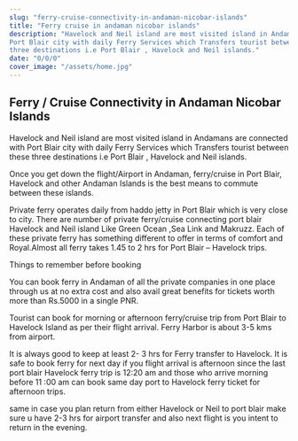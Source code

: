 ```yaml
---
slug: "ferry-cruise-connectivity-in-andaman-nicobar-islands"
title: "Ferry cruise in andaman nicobar islands"
description: "Havelock and Neil island are most visited island in Andamans are connected with
Port Blair city with daily Ferry Services which Transfers tourist between these
three destinations i.e Port Blair , Havelock and Neil islands."
date: "0/0/0"
cover_image: "/assets/home.jpg"
---
```


## Ferry / Cruise Connectivity in Andaman Nicobar Islands

Havelock and Neil island are most visited island in Andamans are connected with
Port Blair city with daily Ferry Services which Transfers tourist between these
three destinations i.e Port Blair , Havelock and Neil islands.

Once you get down the flight/Airport in Andaman, ferry/cruise in Port Blair,
Havelock and other Andaman Islands is the best means to commute between these
islands.

Private ferry operates daily from haddo jetty in Port Blair which is very close
to city. There are number of private ferry/cruise connecting port blair Havelock
and Neil island Like Green Ocean ,Sea Link and Makruzz. Each of these private
ferry has something different to offer in terms of comfort and Royal.Almost all
ferry takes 1.45 to 2 hrs for Port Blair – Havelock trips.

Things to remember before booking

You can book ferry in Andaman of all the private companies in one place through
us at no extra cost and also avail great benefits for tickets worth more than
Rs.5000 in a single PNR.

Tourist can book for morning or afternoon ferry/cruise trip from Port Blair to
Havelock Island as per their flight arrival. Ferry Harbor is about 3-5 kms from
airport.

It is always good to keep at least 2- 3 hrs for Ferry transfer to Havelock. It
is safe to book ferry for next day if you flight arrival is afternoon since the
last port blair Havelock ferry trip is 12:20 am and those who arrive morning
before 11 :00 am can book same day port to Havelock ferry ticket for afternoon
trips.

same in case you plan return from either Havelock or Neil to port blair make
sure u have 2-3 hrs for airport transfer and also next flight is you intent to
return in the evening.

